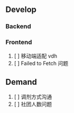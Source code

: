 ## Develop

### Backend

### Frontend

1. [ ] 移动端适配 vdh
2. [ ] Failed to Fetch 问题

## Demand

1. [ ] 调剂方式沟通
2. [ ] 社团人数问题
